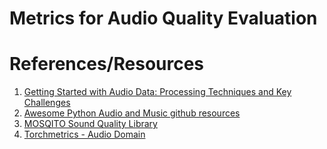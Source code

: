 # Metrics for Audio Quality Evaluation












# References/Resources
1. [Getting Started with Audio Data: Processing Techniques and Key Challenges](https://medium.com/@zilliz_learn/getting-started-with-audio-data-processing-techniques-and-key-challenges-420dc5233163)
2. [Awesome Python Audio and Music github resources](https://github.com/andreimatveyeu/awesome-python-audio?tab=readme-ov-file)
3. [MOSQITO Sound Quality Library](https://mosqito.readthedocs.io/en/latest/index.html#)
4. [Torchmetrics - Audio Domain](https://lightning.ai/docs/torchmetrics/stable/gallery/audio/)
